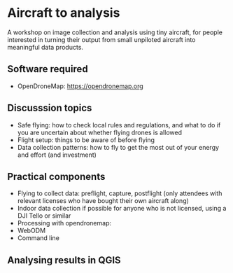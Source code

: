 # Aircraft to analysis

A workshop on image collection and analysis using tiny aircraft, for people interested in turning their output from small unpiloted aircraft into meaningful data products.

## Software required
- OpenDroneMap: https://opendronemap.org

## Discusssion topics
- Safe flying: how to check local rules and regulations, and what to do if you are uncertain about whether flying drones is allowed
- Flight setup: things to be aware of before flying
- Data collection patterns: how to fly to get the most out of your energy and effort (and investment)

## Practical components
- Flying to collect data: preflight, capture, postflight (only attendees with relevant licenses who have bought their own aircraft along)
- Indoor data collection if possible for anyone who is not licensed, using a DJI Tello or similar
- Processing with opendronemap:
-   WebODM
-   Command line

## Analysing results in QGIS
